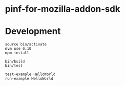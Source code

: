 pinf-for-mozilla-addon-sdk
==========================


Development
===========

	source bin/activate
	nvm use 0.10
	npm install

	bin/build
	bin/test

	test-example HelloWorld
	run-example HelloWorld
